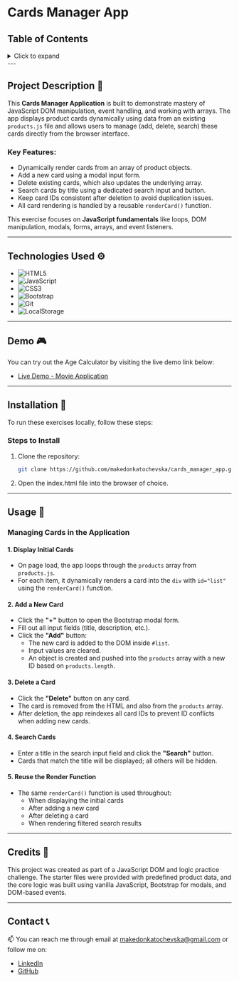 # Cards Manager App

## Table of Contents

<details>
  <summary>Click to expand</summary>
  - 📜 Project Description <br>
  - ⚙️ Technologies Used <br>
  - 🎮 Demo <br>
  - 🔨 Installation <br>
  - 🚀 Usage <br>
  - 📝 Credits <br>
  - 📞 Contact <br>
</details>
---

## Project Description 📜

This **Cards Manager Application** is built to demonstrate mastery of JavaScript DOM manipulation, event handling, and working with arrays. The app displays product cards dynamically using data from an existing `products.js` file and allows users to manage (add, delete, search) these cards directly from the browser interface.

### Key Features:

- Dynamically render cards from an array of product objects.
- Add a new card using a modal input form.
- Delete existing cards, which also updates the underlying array.
- Search cards by title using a dedicated search input and button.
- Keep card IDs consistent after deletion to avoid duplication issues.
- All card rendering is handled by a reusable `renderCard()` function.

This exercise focuses on **JavaScript fundamentals** like loops, DOM manipulation, modals, forms, arrays, and event listeners.

---

## Technologies Used ⚙️

- ![HTML5](https://img.shields.io/badge/HTML5-E34F26?style=flat-square&logo=html5&logoColor=white)
- ![JavaScript](https://img.shields.io/badge/JavaScript-F7DF1E?style=flat-square&logo=javascript&logoColor=black)
- ![CSS3](https://img.shields.io/badge/CSS3-1572B6?style=flat-square&logo=css3&logoColor=white)
- ![Bootstrap](https://img.shields.io/badge/Bootstrap-563D7C?style=flat-square&logo=bootstrap&logoColor=white)
- ![Git](https://img.shields.io/badge/Git-F05032?style=flat-square&logo=git&logoColor=white)
- ![LocalStorage](https://img.shields.io/badge/LocalStorage-323330?style=flat-square&logo=Google%20Chrome&logoColor=white)

---

## Demo 🎮

You can try out the Age Calculator by visiting the live demo link below:

- [Live Demo - Movie Application](https://movie-list-crud-makedonkatochevska.netlify.app/)

---

## Installation 🔨

To run these exercises locally, follow these steps:

### Steps to Install

1. Clone the repository:
   ```bash
   git clone https://github.com/makedonkatochevska/cards_manager_app.git .
   ```
2. Open the index.html file into the browser of choice.

---

## Usage 🚀

### Managing Cards in the Application

#### 1. Display Initial Cards

- On page load, the app loops through the `products` array from `products.js`.
- For each item, it dynamically renders a card into the `div` with `id="list"` using the `renderCard()` function.

#### 2. Add a New Card

- Click the **"+"** button to open the Bootstrap modal form.
- Fill out all input fields (title, description, etc.).
- Click the **"Add"** button:
  - The new card is added to the DOM inside `#list`.
  - Input values are cleared.
  - An object is created and pushed into the `products` array with a new ID based on `products.length`.

#### 3. Delete a Card

- Click the **"Delete"** button on any card.
- The card is removed from the HTML and also from the `products` array.
- After deletion, the app reindexes all card IDs to prevent ID conflicts when adding new cards.

#### 4. Search Cards

- Enter a title in the search input field and click the **"Search"** button.
- Cards that match the title will be displayed; all others will be hidden.

#### 5. Reuse the Render Function

- The same `renderCard()` function is used throughout:
  - When displaying the initial cards
  - After adding a new card
  - After deleting a card
  - When rendering filtered search results

---

## Credits 📝

This project was created as part of a JavaScript DOM and logic practice challenge. The starter files were provided with predefined product data, and the core logic was built using vanilla JavaScript, Bootstrap for modals, and DOM-based events.

---

## Contact 📞

📫 You can reach me through email at [makedonkatochevska@gmail.com](mailto:makedonkatochevska@gmail.com) or follow me on:

- [LinkedIn](https://www.linkedin.com/in/makedonka-tochevska)
- [GitHub](https://github.com/makedonkatochevska)
